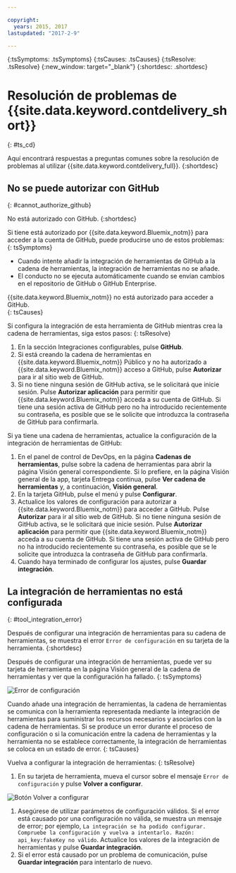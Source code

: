 ```yaml
---

copyright:
  years: 2015, 2017
lastupdated: "2017-2-9"

---
```

<!-- Common attributes used in the template are defined as follows: -->
{:tsSymptoms: .tsSymptoms}
{:tsCauses: .tsCauses}
{:tsResolve: .tsResolve}
{:new_window: target="_blank"}
{:shortdesc: .shortdesc}

# Resolución de problemas de {{site.data.keyword.contdelivery_short}}
{: #ts_cd}

Aquí encontrará respuestas a preguntas comunes sobre la resolución de problemas al utilizar {{site.data.keyword.contdelivery_full}}.
{:shortdesc}


## No se puede autorizar con GitHub
{: #cannot_authorize_github}

No está autorizado con GitHub.
{:shortdesc}

Si tiene está autorizado por {{site.data.keyword.Bluemix_notm}} para acceder a la cuenta de GitHub, puede producirse uno de estos problemas:
{: tsSymptoms}

 * Cuando intente añadir la integración de herramientas de GitHub a la cadena de herramientas, la integración de herramientas no se añade.
 * El conducto no se ejecuta automáticamente cuando se envían cambios en el repositorio de GitHub o GitHub Enterprise.

{{site.data.keyword.Bluemix_notm}} no está autorizado para acceder a GitHub.  
{: tsCauses}
 
Si configura la integración de esta herramienta de GitHub mientras crea la cadena de herramientas, siga estos pasos:
{: tsResolve}
 
  1. En la sección Integraciones configurables, pulse **GitHub**. 
  1. Si está creando la cadena de herramientas en {{site.data.keyword.Bluemix_notm}} Público y no ha autorizado a {{site.data.keyword.Bluemix_notm}} acceso a GitHub, pulse **Autorizar** para ir al sitio web de GitHub. 
  1. Si no tiene ninguna sesión de GitHub activa, se le solicitará que inicie sesión. Pulse **Autorizar aplicación** para permitir que {{site.data.keyword.Bluemix_notm}} acceda a su cuenta de GitHub. Si tiene una sesión activa de GitHub pero no ha introducido recientemente su contraseña, es posible que se le solicite que introduzca la contraseña de GitHub para confirmarla.
  
Si ya tiene una cadena de herramientas, actualice la configuración de la integración de herramientas de GitHub:

 1. En el panel de control de DevOps, en la página **Cadenas de herramientas**, pulse sobre la cadena de herramientas para abrir la página Visión general correspondiente. Si lo prefiere, en la página Visión general de la app, tarjeta Entrega continua, pulse **Ver cadena de herramientas** y, a continuación, **Visión general**.
 1. En la tarjeta GitHub, pulse el menú y pulse **Configurar**.
 1. Actualice los valores de configuración para autorizar a {{site.data.keyword.Bluemix_notm}} para acceder a GitHub. Pulse **Autorizar** para ir al sitio web de GitHub. Si no tiene ninguna sesión de GitHub activa, se le solicitará que inicie sesión. Pulse **Autorizar aplicación** para permitir que {{site.data.keyword.Bluemix_notm}} acceda a su cuenta de GitHub. Si tiene una sesión activa de GitHub pero no ha introducido recientemente su contraseña, es posible que se le solicite que introduzca la contraseña de GitHub para confirmarla.
 1. Cuando haya terminado de configurar los ajustes, pulse **Guardar integración**.


## La integración de herramientas no está configurada
{: #tool_integration_error}

Después de configurar una integración de herramientas para su cadena de herramientas, se muestra el error `Error de configuración` en su tarjeta de la herramienta.
{:shortdesc}

Después de configurar una integración de herramientas, puede ver su tarjeta de herramienta en la página Visión general de la cadena de herramientas y ver que la configuración ha fallado.
{: tsSymptoms}

 ![Error de configuración](images/tool_setup_failed.png)
 
Cuando añade una integración de herramientas, la cadena de herramientas se comunica con la herramienta representada mediante la integración de herramientas para suministrar los recursos necesarios y asociarlos con la cadena de herramientas. Si se produce un error durante el proceso de configuración o si la comunicación entre la cadena de herramientas y la herramienta no se establece correctamente, la integración de herramientas se coloca en un estado de error.
{: tsCauses}

Vuelva a configurar la integración de herramientas:
{: tsResolve}

1. En su tarjeta de herramienta, mueva el cursor sobre el mensaje `Error de configuración` y pulse **Volver a configurar**.

 ![Botón Volver a configurar](images/tool_reconfigure.png)
 
1. Asegúrese de utilizar parámetros de configuración válidos. Si el error está causado por una configuración no válida, se muestra un mensaje de error; por ejemplo, `La integración se ha podido configurar. Compruebe la configuración y vuelva a intentarlo. Razón: api_key:fakeKey no válido`. Actualice los valores de la integración de herramientas y pulse **Guardar integración**.
1. Si el error está causado por un problema de comunicación, pulse **Guardar integración** para intentarlo de nuevo.
